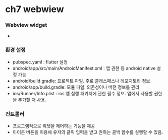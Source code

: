 # ch7 webwiew

### Webview widget
- 

### 환경 설정
- pubspec.yaml : flutter 설정
- android/app/src/main/AndroidManifest.xml : 앱 권한 등 android native 설정 가능
- android/build.gradle: 프로젝트 파일. 주로 클래스패스나 레포지토리 정보
- android/app/build.gradle: 모듈 파일. 의존성이나 버전 정보를 관리
- ios/Runner/Info.plist : ios 앱 실행 패키지에 관한 필수 정보. 앱에서 사용할 권한을 추가할 때 사용.

### 컨트롤러
- 프로그램적으로 위젯을 제어하는 기능을 제공
- 아이콘 버튼을 이용해 유저의 클릭 입력을 받고 원하는 콜백 함수를 실행할 수 있음.
